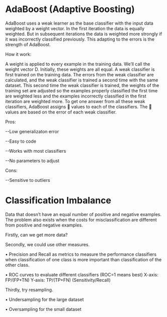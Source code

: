 # AdaBoost (Adaptive Boosting)

AdaBoost uses a weak learner as the base classifier with the input data weighted by a weight vector. In the first iteration the data is equally weighted. But in subsequent iterations the data is weighted more strongly if it was incorrectly classified previously. This adapting to the errors is the strength of AdaBoost.

How it work:

A weight is applied to every example in the training data. We’ll call the weight vector D. Initially, these weights are all equal. A weak classifier is first trained on the training data. The errors from the weak classifier are calculated, and the weak classifier is trained a second time with the same dataset. This second time the weak classifier is trained, the weights of the training set are adjusted so the examples properly classified the first time are weighted less and the examples incorrectly classified in the first iteration are weighted more. To get one answer from all these weak classifiers, AdaBoost assigns  values to each of the classifiers. The  values are based on the error of each weak classifier.

Pros:

--Low generalizaton error

--Easy to code

--Works with most classifiers

--No parameters to adjust

Cons:

--Sensitive to outliers



# Classification Imbalance
Data that doesn’t have an equal number of positive and negative examples. The problem also exists when the costs for misclassification are different from positive and negative examples. 

Firstly, can we get more data?

Secondly, we could use other measures.

•	Precision and Recall as metrics to measure the performance classifiers when classification of one class is more important than classification of the other class. 

•	ROC curves to evaluate different classifiers (ROC=1 means best)
X-axis: FP/(FP+TN)
Y-axis: TP/(TP+FN)  (Sensitivity/Recall)

Thirdly, try resampling.

•	Undersampling for the large dataset

•	Oversampling for the small dataset
